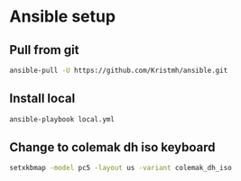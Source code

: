 # Ansible setup

## Pull from git 
```bash
ansible-pull -U https://github.com/Kristmh/ansible.git
```
## Install local
```bash
ansible-playbook local.yml
```

## Change to colemak dh iso keyboard

```bash
setxkbmap -model pc5 -layout us -variant colemak_dh_iso
```

